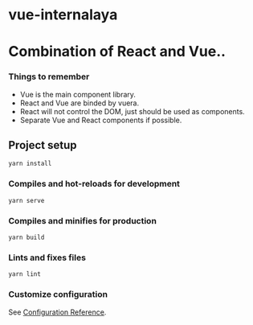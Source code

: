 # vue-internalaya

# Combination of React and Vue..

### Things to remember

- Vue is the main component library.
- React and Vue are binded by vuera.
- React will not control the DOM, just should be used as components.
- Separate Vue and React components if possible.

## Project setup
```
yarn install
```

### Compiles and hot-reloads for development
```
yarn serve
```

### Compiles and minifies for production
```
yarn build
```

### Lints and fixes files
```
yarn lint
```

### Customize configuration
See [Configuration Reference](https://cli.vuejs.org/config/).

